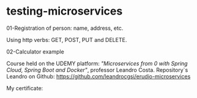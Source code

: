 # testing-microservices


01-Registration of person: name, address, etc.

Using http verbs: GET, POST, PUT and DELETE.

02-Calculator example

Course held on the UDEMY platform: *"Microservices from 0 with Spring Cloud, Spring Boot and Docker"*, professor Leandro Costa. Repository`s Leandro on Github: https://github.com/leandrocgsi/erudio-microservices 


My certificate:
